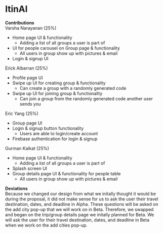 # ItinAI
**Contributions**<br>
Varsha Narayanan (25%)
- Home page UI & functionality
    - Adding a list of all groups a user is part of 
- UI for people carousel on Group page & functionality
    - All users in group show up with pictures & email
- Login & signup UI

Erick Albarran (25%)
- Profile page UI
- Swipe up UI for creating group & functionality
    - Can create a group with a randomly generated code
- Swipe up UI for joining group & functionality
    - Can join a group from the randomly generated code another user sends you

Eric Yang (25%)
- Group page UI
- Login & signup button functionality
    - Users are able to login/create account
- Firebase authentication for login & signup

Gurman Kalkat (25%)
- Home page UI & functionality
    - Adding a list of all groups a user is part of  
- Splash screen UI
- Group details page UI & functionality for people table
    - All users in group show up with pictures & email
    
**Deviations**<br>
Because we changed our design from what we initally thought it would be during the proposal, it did not make sense for us to ask the user their travel destination, dates, and deadline in Alpha. These questions will be asked on the add city pop-up that we will work on in Beta. Therefore, we swapped and began on the trip/group details page we initally planned for Beta. We will ask the user for their travel destination, dates, and deadline in Beta when we work on the add cities pop-up.

